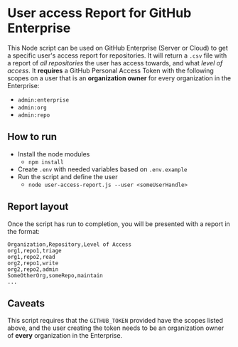 # User access Report for GitHub Enterprise

This Node script can be used on GitHub Enterprise (Server or Cloud) to get a specific user's access report for repositories.
It will return a `.csv` file with a report of *all repositories* the user has access towards, and what *level of access*. It **requires** a GitHub Personal Access Token with the following scopes on a user that is an **organization owner** for every organization in the Enterprise:
  - `admin:enterprise`
  - `admin:org`
  - `admin:repo`

## How to run
- Install the node modules
  - `npm install`
- Create `.env` with needed variables based on `.env.example`
- Run the script and define the user
  - `node user-access-report.js --user <someUserHandle>`

## Report layout
Once the script has run to completion, you will be presented with a report in the format:
```csv
Organization,Repository,Level of Access
org1,repo1,triage
org1,repo2,read
org2,repo1,write
org2,repo2,admin
SomeOtherOrg,someRepo,maintain
...
```
## Caveats
This script requires that the `GITHUB_TOKEN` provided have the scopes listed above, and the user creating the token needs to be an organization owner of **every** organization in the Enterprise.
